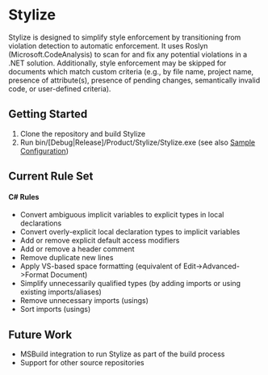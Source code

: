 # Stylize
Stylize is designed to simplify style enforcement by transitioning from violation detection to automatic enforcement.  It uses Roslyn (Microsoft.CodeAnalysis) to scan for and fix any potential violations in a .NET solution.  Additionally, style enforcement may be skipped for documents which match custom criteria (e.g., by file name, project name, presence of attribute(s), presence of pending changes, semantically invalid code, or user-defined criteria).

## Getting Started
1. Clone the repository and build Stylize
2. Run bin/[Debug|Release]/Product/Stylize/Stylize.exe (see also [Sample Configuration](https://github.com/nicholjy/stylize/wiki/Sample-Configuration))

## Current Rule Set
#### C# Rules
* Convert ambiguous implicit variables to explicit types in local declarations
* Convert overly-explicit local declaration types to implicit variables
* Add or remove explicit default access modifiers
* Add or remove a header comment
* Remove duplicate new lines
* Apply VS-based space formatting (equivalent of Edit->Advanced->Format Document)
* Simplify unnecessarily qualified types (by adding imports or using existing imports/aliases)
* Remove unnecessary imports (usings)
* Sort imports (usings)

## Future Work
* MSBuild integration to run Stylize as part of the build process
* Support for other source repositories

